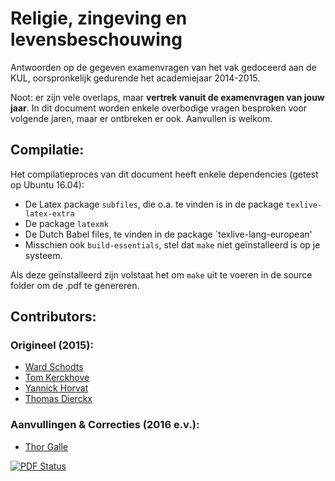 # Religie, zingeving en levensbeschouwing
Antwoorden op de gegeven examenvragen van het vak gedoceerd aan de KUL, oorspronkelijk gedurende het academiejaar 2014-2015.

Noot: er zijn vele overlaps, maar **vertrek vanuit de examenvragen van jouw jaar**.
In dit document worden enkele overbodige vragen besproken voor volgende jaren, maar er ontbreken er ook. Aanvullen is welkom.


## Compilatie:
Het compilatieproces van dit document heeft enkele dependencies (getest op Ubuntu 16.04):

* De Latex package `subfiles`, die o.a. te vinden is in de package `texlive-latex-extra`
* De package `latexmk`
* De Dutch Babel files, te vinden in de package `texlive-lang-european'
* Misschien ook `build-essentials`, stel dat `make` niet geïnstalleerd is op je systeem.

Als deze geïnstalleerd zijn volstaat het om `make` uit te voeren in de source folder om de .pdf te genereren.

## Contributors:
### Origineel (2015):
  - [Ward Schodts](https://github.com/warreee)
  - [Tom Kerckhove](https://github.com/NorfairKing)
  - [Yannick Horvat]()
  - [Thomas Dierckx](https://github.com/tdrxy)

### Aanvullingen & Correcties (2016 e.v.):

  - [Thor Galle](https://github.com/th0rgall)

[![PDF Status](https://www.sharelatex.com/github/repos/warreee/religie/builds/latest/badge.svg)](https://www.sharelatex.com/github/repos/warreee/religie/builds/latest/output.pdf)
